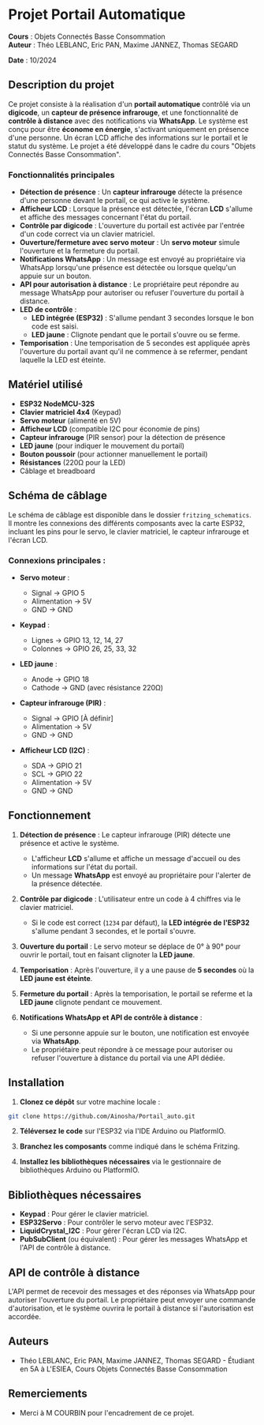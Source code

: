 # Projet Portail Automatique

**Cours** : Objets Connectés Basse Consommation  
**Auteur** : Théo LEBLANC, Eric PAN, Maxime JANNEZ, Thomas SEGARD

**Date** : 10/2024

## Description du projet

Ce projet consiste à la réalisation d'un **portail automatique** contrôlé via un **digicode**, un **capteur de présence infrarouge**, et une fonctionnalité de **contrôle à distance** avec des notifications via **WhatsApp**. Le système est conçu pour être **économe en énergie**, s'activant uniquement en présence d'une personne. Un écran LCD affiche des informations sur le portail et le statut du système. Le projet a été développé dans le cadre du cours "Objets Connectés Basse Consommation".

### Fonctionnalités principales

- **Détection de présence** : Un **capteur infrarouge** détecte la présence d'une personne devant le portail, ce qui active le système.
- **Afficheur LCD** : Lorsque la présence est détectée, l'écran **LCD** s'allume et affiche des messages concernant l'état du portail.
- **Contrôle par digicode** : L'ouverture du portail est activée par l'entrée d'un code correct via un clavier matriciel.
- **Ouverture/fermeture avec servo moteur** : Un **servo moteur** simule l'ouverture et la fermeture du portail.
- **Notifications WhatsApp** : Un message est envoyé au propriétaire via WhatsApp lorsqu'une présence est détectée ou lorsque quelqu'un appuie sur un bouton.
- **API pour autorisation à distance** : Le propriétaire peut répondre au message WhatsApp pour autoriser ou refuser l'ouverture du portail à distance.
- **LED de contrôle** :
  - **LED intégrée (ESP32)** : S'allume pendant 3 secondes lorsque le bon code est saisi.
  - **LED jaune** : Clignote pendant que le portail s'ouvre ou se ferme.
- **Temporisation** : Une temporisation de 5 secondes est appliquée après l'ouverture du portail avant qu'il ne commence à se refermer, pendant laquelle la LED est éteinte.

## Matériel utilisé

- **ESP32 NodeMCU-32S**
- **Clavier matriciel 4x4** (Keypad)
- **Servo moteur** (alimenté en 5V)
- **Afficheur LCD** (compatible I2C pour économie de pins)
- **Capteur infrarouge** (PIR sensor) pour la détection de présence
- **LED jaune** (pour indiquer le mouvement du portail)
- **Bouton poussoir** (pour actionner manuellement le portail)
- **Résistances** (220Ω pour la LED)
- Câblage et breadboard

## Schéma de câblage

Le schéma de câblage est disponible dans le dossier `fritzing_schematics`. Il montre les connexions des différents composants avec la carte ESP32, incluant les pins pour le servo, le clavier matriciel, le capteur infrarouge et l'écran LCD.

### Connexions principales :

- **Servo moteur** :
  - Signal → GPIO 5
  - Alimentation → 5V
  - GND → GND

- **Keypad** :
  - Lignes → GPIO 13, 12, 14, 27
  - Colonnes → GPIO 26, 25, 33, 32

- **LED jaune** :
  - Anode → GPIO 18
  - Cathode → GND (avec résistance 220Ω)

- **Capteur infrarouge (PIR)** :
  - Signal → GPIO [À définir]
  - Alimentation → 5V
  - GND → GND

- **Afficheur LCD (I2C)** :
  - SDA → GPIO 21
  - SCL → GPIO 22
  - Alimentation → 5V
  - GND → GND

## Fonctionnement

1. **Détection de présence** : Le capteur infrarouge (PIR) détecte une présence et active le système.
   - L'afficheur **LCD** s'allume et affiche un message d'accueil ou des informations sur l'état du portail.
   - Un message **WhatsApp** est envoyé au propriétaire pour l'alerter de la présence détectée.

2. **Contrôle par digicode** : L'utilisateur entre un code à 4 chiffres via le clavier matriciel.
   - Si le code est correct (`1234` par défaut), la **LED intégrée de l'ESP32** s'allume pendant 3 secondes, et le portail s'ouvre.

3. **Ouverture du portail** : Le servo moteur se déplace de 0° à 90° pour ouvrir le portail, tout en faisant clignoter la **LED jaune**.

4. **Temporisation** : Après l'ouverture, il y a une pause de **5 secondes** où la **LED jaune est éteinte**.

5. **Fermeture du portail** : Après la temporisation, le portail se referme et la **LED jaune** clignote pendant ce mouvement.

6. **Notifications WhatsApp et API de contrôle à distance** :
   - Si une personne appuie sur le bouton, une notification est envoyée via **WhatsApp**.
   - Le propriétaire peut répondre à ce message pour autoriser ou refuser l'ouverture à distance du portail via une API dédiée.

## Installation

1. **Clonez ce dépôt** sur votre machine locale :

```bash
git clone https://github.com/Ainosha/Portail_auto.git
```

2. **Téléversez le code** sur l'ESP32 via l'IDE Arduino ou PlatformIO.

3. **Branchez les composants** comme indiqué dans le schéma Fritzing.

4. **Installez les bibliothèques nécessaires** via le gestionnaire de bibliothèques Arduino ou PlatformIO.

## Bibliothèques nécessaires

- **Keypad** : Pour gérer le clavier matriciel.
- **ESP32Servo** : Pour contrôler le servo moteur avec l'ESP32.
- **LiquidCrystal_I2C** : Pour gérer l'écran LCD via I2C.
- **PubSubClient** (ou équivalent) : Pour gérer les messages WhatsApp et l'API de contrôle à distance.

## API de contrôle à distance

L'API permet de recevoir des messages et des réponses via WhatsApp pour autoriser l'ouverture du portail. Le propriétaire peut envoyer une commande d'autorisation, et le système ouvrira le portail à distance si l'autorisation est accordée.

## Auteurs

- Théo LEBLANC, Eric PAN, Maxime JANNEZ, Thomas SEGARD - Étudiant en 5A à L'ESIEA, Cours Objets Connectés Basse Consommation

## Remerciements

- Merci à M COURBIN pour l'encadrement de ce projet.
